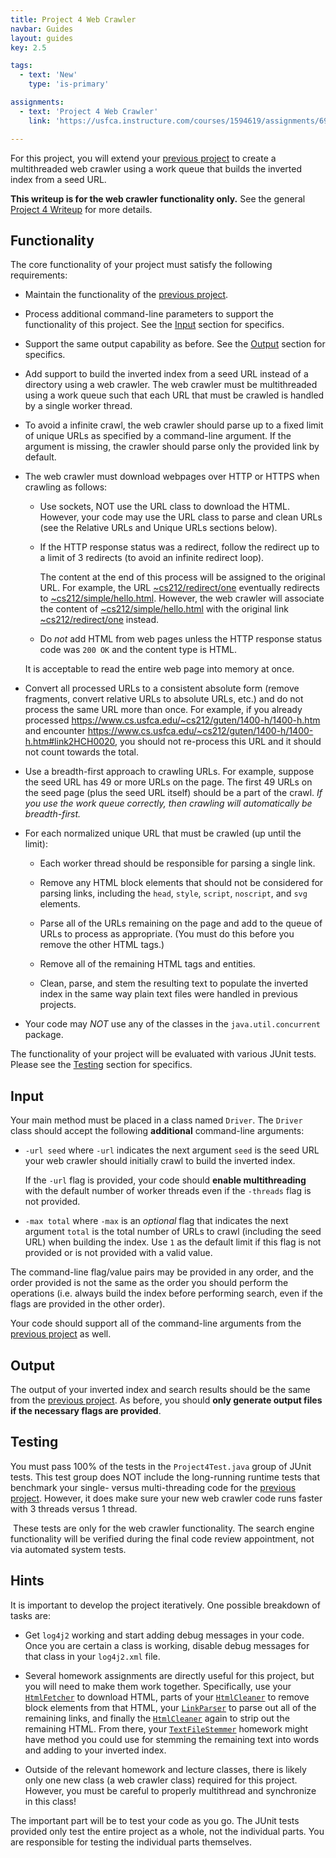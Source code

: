 ```yaml
---
title: Project 4 Web Crawler
navbar: Guides
layout: guides
key: 2.5

tags:
  - text: 'New'
    type: 'is-primary'

assignments:
  - text: 'Project 4 Web Crawler'
    link: 'https://usfca.instructure.com/courses/1594619/assignments/6987891'

---
```


For this project, you will extend your [previous project](project-3.html) to create a multithreaded web crawler using a work queue that builds the inverted index from a seed URL.

**This writeup is for the web crawler functionality only.** See the general [Project 4 Writeup](project-4.html) for more details.

## Functionality

The core functionality of your project must satisfy the following requirements:

  - Maintain the functionality of the [previous project](project-3.html).

  - Process additional command-line parameters to support the functionality of this project. See the [Input](#input) section for specifics.

  - Support the same output capability as before. See the [Output](#output) section for specifics.

  - Add support to build the inverted index from a seed URL instead of a directory using a web crawler. The web crawler must be multithreaded using a work queue such that each URL that must be crawled is handled by a single worker thread.

  - To avoid a infinite crawl, the web crawler should parse up to a fixed limit of unique URLs as specified by a command-line argument. If the argument is missing, the crawler should parse only the provided link by default.

  - The web crawler must download webpages over HTTP or HTTPS when crawling as follows:

    - Use sockets, NOT use the URL class to download the HTML. However, your code may use the URL class to parse and clean URLs (see the Relative URLs and Unique URLs sections below).

    - If the HTTP response status was a redirect, follow the redirect up to a limit of 3 redirects (to avoid an infinite redirect loop).

      The content at the end of this process will be assigned to the original URL. For example, the URL [~cs212/redirect/one](https://www.cs.usfca.edu/~cs212/redirect/one) eventually redirects to [~cs212/simple/hello.html](https://www.cs.usfca.edu/~cs212/simple/hello.html). However, the web crawler will associate the content of [~cs212/simple/hello.html](https://www.cs.usfca.edu/~cs212/simple/hello.html) with the original link [~cs212/redirect/one](https://www.cs.usfca.edu/~cs212/redirect/one) instead.

    - Do *not* add HTML from web pages unless the HTTP response status code was `200 OK` and the content type is HTML.

    It is acceptable to read the entire web page into memory at once.

  - Convert all processed URLs to a consistent absolute form (remove fragments, convert relative URLs to absolute URLs, etc.) and do not process the same URL more than once. For example, if you already processed <https://www.cs.usfca.edu/~cs212/guten/1400-h/1400-h.htm> and encounter <https://www.cs.usfca.edu/~cs212/guten/1400-h/1400-h.htm#link2HCH0020>, you should not re-process this URL and it should not count towards the total.

  - Use a breadth-first approach to crawling URLs. For example, suppose the seed URL has 49 or more URLs on the page. The first 49 URLs on the seed page (plus the seed URL itself) should be a part of the crawl. *If you use the work queue correctly, then crawling will automatically be breadth-first.*

  - For each normalized unique URL that must be crawled (up until the limit):

    - Each worker thread should be responsible for parsing a single link.

    - Remove any HTML block elements that should not be considered for parsing links, including the `head`, `style`, `script`, `noscript`, and `svg` elements.

    - Parse all of the URLs remaining on the page and add to the queue of URLs to process as appropriate. (You must do this before you remove the other HTML tags.)

    - Remove all of the remaining HTML tags and entities.

    - Clean, parse, and stem the resulting text to populate the inverted index in the same way plain text files were handled in previous projects.

  - Your code may *NOT* use any of the classes in the `java.util.concurrent` package.

The functionality of your project will be evaluated with various JUnit tests. Please see the [Testing](#testing) section for specifics.

## Input

Your main method must be placed in a class named `Driver`. The `Driver` class should accept the following **additional** command-line arguments:

  - `-url seed` where `-url` indicates the next argument `seed` is the seed URL your web crawler should initially crawl to build the inverted index.

      If the `-url` flag is provided, your code should **enable multithreading** with the default number of worker threads even if the `-threads` flag is not provided.

  - `-max total` where `-max` is an *optional* flag that indicates the next argument `total` is the total number of URLs to crawl (including the seed URL) when building the index. Use `1` as the default limit if this flag is not provided or is not provided with a valid value.

The command-line flag/value pairs may be provided in any order, and the order provided is not the same as the order you should perform the operations (i.e. always build the index before performing search, even if the flags are provided in the other order).

Your code should support all of the command-line arguments from the [previous project](project-3.html) as well.

## Output

The output of your inverted index and search results should be the same from the [previous project](project-3.html). As before, you should **only generate output files if the necessary flags are provided**.

## Testing

You must pass 100% of the tests in the `Project4Test.java` group of JUnit tests. This test group does NOT include the long-running runtime tests that benchmark your single- versus multi-threading code for the [previous project](project-3.html). However, it does make sure your new web crawler code runs faster with 3 threads versus 1 thread.

<article class="message is-info">
  <div class="message-body">
    <i class="fas fa-info-circle"></i>&nbsp;These tests are only for the web crawler functionality. The search engine functionality will be verified during the final code review appointment, not via automated system tests.
  </div>
</article>

## Hints

It is important to develop the project iteratively. One possible breakdown of tasks are:

  - Get `log4j2` working and start adding debug messages in your code. Once you are certain a class is working, disable debug messages for that class in your `log4j2.xml` file.

  - Several homework assignments are directly useful for this project, but you will need to make them work together. Specifically, use your [`HtmlFetcher`](https://github.com/usf-cs212-fall2020/homework-HtmlFetcher-template) to download HTML, parts of your [`HtmlCleaner`](https://github.com/usf-cs212-fall2020/homework-HtmlCleaner-template) to remove block elements from that HTML, your [`LinkParser`](https://github.com/usf-cs212-fall2020/homework-LinkParser-template) to parse out all of the remaining links, and finally the [`HtmlCleaner`](https://github.com/usf-cs212-fall2020/homework-HtmlCleaner-template) again to strip out the remaining HTML. From there, your [`TextFileStemmer`](https://github.com/usf-cs212-fall2020/homework-TextFileStemmer-template) homework might have method you could use for stemming the remaining text into words and adding to your inverted index.

  - Outside of the relevant homework and lecture classes, there is likely only one new class (a web crawler class) required for this project. However, you must be careful to properly multithread and synchronize in this class!

The important part will be to test your code as you go. The JUnit tests provided only test the entire project as a whole, not the individual parts. You are responsible for testing the individual parts themselves.
